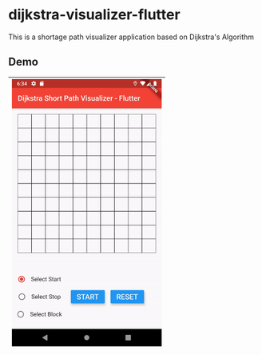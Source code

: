 # dijkstra-visualizer-flutter
This is a shortage path visualizer application based on Dijkstra's Algorithm

## Demo
|<img src="demo/demo.gif" width=300/>|
|:----:|

